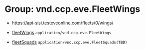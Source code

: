 # Group: vnd.ccp.eve.FleetWings 

* https://api-sisi.testeveonline.com/fleets/0/wings/ 

* [fleetWings](wings/fleetWings.md) `application/vnd.ccp.eve.FleetWings`
* [fleetSquads](wings/fleetSquads.md) `application/vnd.ccp.eve.FleetSquads(TBD)`

